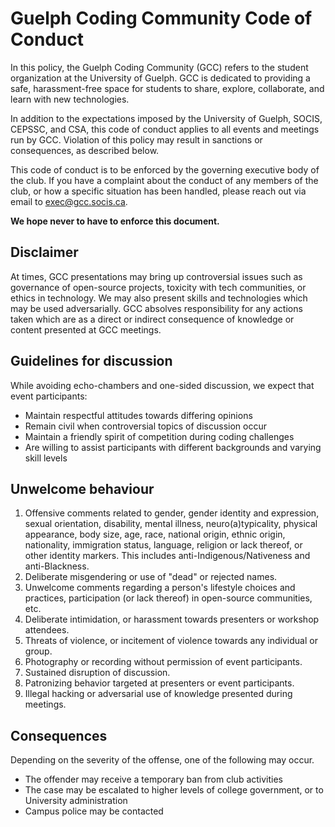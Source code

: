 # Guelph Coding Community Code of Conduct

In this policy, the Guelph Coding Community (GCC) refers to the student organization at the University of Guelph.
GCC is dedicated to providing a safe, harassment-free space for students to share, explore, collaborate, and learn with new technologies.

In addition to the expectations imposed by the University of Guelph, SOCIS, CEPSSC, and CSA, this code of conduct applies to all events and meetings run by GCC.
Violation of this policy may result in sanctions or consequences, as described below.

This code of conduct is to be enforced by the governing executive body of the club.
If you have a complaint about the conduct of any members of the club, or how a specific situation has been handled, please reach out via email to <exec@gcc.socis.ca>.

**We hope never to have to enforce this document.**

## Disclaimer

At times, GCC presentations may bring up controversial issues such as governance of open-source projects, toxicity with tech communities, or ethics in technology.
We may also present skills and technologies which may be used adversarially.
GCC absolves responsibility for any actions taken which are as a direct or indirect consequence of knowledge or content presented at GCC meetings.

## Guidelines for discussion

While avoiding echo-chambers and one-sided discussion, we expect that event participants:

 - Maintain respectful attitudes towards differing opinions
 - Remain civil when controversial topics of discussion occur
 - Maintain a friendly spirit of competition during coding challenges
 - Are willing to assist participants with different backgrounds and varying skill levels

## Unwelcome behaviour

1. Offensive comments related to gender, gender identity and expression, sexual orientation, disability, mental illness, neuro(a)typicality, physical appearance, body size, age, race, national origin, ethnic origin, nationality, immigration status, language, religion or lack thereof, or other identity markers.
   This includes anti-Indigenous/Nativeness and anti-Blackness.
2. Deliberate misgendering or use of "dead" or rejected names.
3. Unwelcome comments regarding a person's lifestyle choices and practices, participation (or lack thereof) in open-source communities, etc.
4. Deliberate intimidation, or harassment towards presenters or workshop attendees.
5. Threats of violence, or incitement of violence towards any individual or group.
6. Photography or recording without permission of event participants.
7. Sustained disruption of discussion.
8. Patronizing behavior targeted at presenters or event participants.
9. Illegal hacking or adversarial use of knowledge presented during meetings.

## Consequences

Depending on the severity of the offense, one of the following may occur.

 - The offender may receive a temporary ban from club activities
 - The case may be escalated to higher levels of college government, or to University administration
 - Campus police may be contacted
